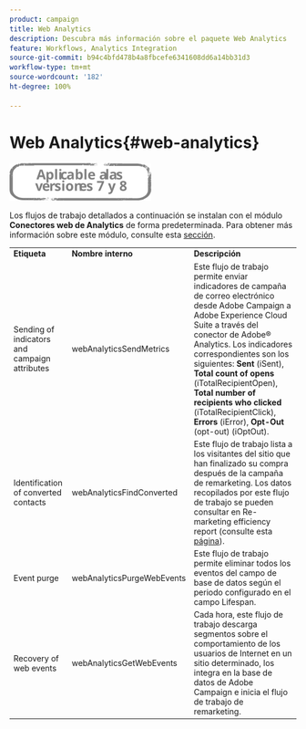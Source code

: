 ```yaml
---
product: campaign
title: Web Analytics
description: Descubra más información sobre el paquete Web Analytics
feature: Workflows, Analytics Integration
source-git-commit: b94c4bfd478b4a8fbcefe6341608dd6a14bb31d3
workflow-type: tm+mt
source-wordcount: '182'
ht-degree: 100%

---
```



# Web Analytics{#web-analytics}

![](../../assets/common.svg)

Los flujos de trabajo detallados a continuación se instalan con el módulo **Conectores web de Analytics** de forma predeterminada. Para obtener más información sobre este módulo, consulte esta [sección](../../platform/using/adobe-analytics-connector.md).

<table> 
 <tbody> 
  <tr> 
   <td> <strong>Etiqueta</strong><br /> </td> 
   <td> <strong>Nombre interno</strong><br /> </td> 
   <td> <strong>Descripción</strong><br /> </td> 
  </tr> 
  <tr> 
   <td> <span class="uicontrol">Sending of indicators and campaign attributes</span> <br /> </td> 
   <td> <span class="uicontrol">webAnalyticsSendMetrics</span><br /> </td> 
   <td> Este flujo de trabajo permite enviar indicadores de campaña de correo electrónico desde Adobe Campaign a Adobe Experience Cloud Suite a través del conector de Adobe® Analytics. Los indicadores correspondientes son los siguientes: <strong>Sent</strong> (iSent), <strong>Total count of opens</strong> (iTotalRecipientOpen), <strong>Total number of recipients who clicked</strong> (iTotalRecipientClick), <strong>Errors</strong> (iError), <strong>Opt-Out</strong> (opt-out) (iOptOut).<br /> </td> 
  </tr> 
  <tr> 
   <td> <span class="uicontrol">Identification of converted contacts</span> <br /> </td> 
   <td> <span class="uicontrol">webAnalyticsFindConverted</span><br /> </td> 
   <td> Este flujo de trabajo lista a los visitantes del sitio que han finalizado su compra después de la campaña de remarketing. Los datos recopilados por este flujo de trabajo se pueden consultar en <span class="uicontrol">Re-marketing efficiency report</span> (consulte esta <a href="../../platform/using/adobe-analytics-connector.md#creating-a-re-marketing-campaign">página</a>). <br /> </td> 
  </tr> 
  <tr> 
   <td> <span class="uicontrol">Event purge</span> <br /> </td> 
   <td> <span class="uicontrol">webAnalyticsPurgeWebEvents</span><br /> </td> 
   <td> Este flujo de trabajo permite eliminar todos los eventos del campo de base de datos según el periodo configurado en el campo <span class="uicontrol">Lifespan</span>.<br /> </td> 
  </tr> 
  <tr> 
   <td> <span class="uicontrol">Recovery of web events</span> <br /> </td> 
   <td> <span class="uicontrol">webAnalyticsGetWebEvents</span><br /> </td> 
   <td> Cada hora, este flujo de trabajo descarga segmentos sobre el comportamiento de los usuarios de Internet en un sitio determinado, los integra en la base de datos de Adobe Campaign e inicia el flujo de trabajo de remarketing. <br /> </td> 
  </tr> 
 </tbody> 
</table>


